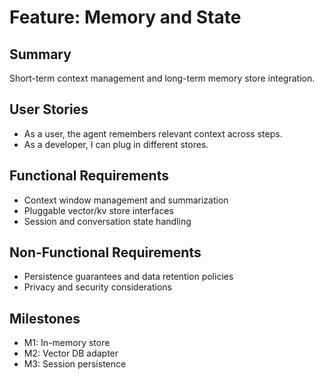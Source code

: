 # Feature: Memory and State

## Summary
Short-term context management and long-term memory store integration.

## User Stories
- As a user, the agent remembers relevant context across steps.
- As a developer, I can plug in different stores.

## Functional Requirements
- Context window management and summarization
- Pluggable vector/kv store interfaces
- Session and conversation state handling

## Non-Functional Requirements
- Persistence guarantees and data retention policies
- Privacy and security considerations

## Milestones
- M1: In-memory store
- M2: Vector DB adapter
- M3: Session persistence
